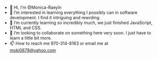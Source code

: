 - 👋 Hi, I’m @Monica-Raeyln
- 👀 I’m interested in learning everything I possibly can in software development. I find it intriguing and rewrding.
- 🌱 I’m currently learning so incredibly much, we just finished JavaScript, HTML and CSS.
- 💞️ I’m looking to collaborate on something here very soon. I just have to learn a little bit more.
- 📫 How to reach me 970-314-8163 or email me at moki0678@yahoo.com

<!---
Monica-Raelyn/Monica-Raeyln is a ✨ special ✨ repository because its `README.md` (this file) appears on your GitHub profile.
You can click the Preview link to take a look at your changes.
--->
